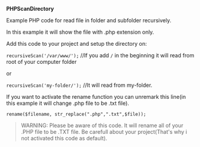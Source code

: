**PHPScanDirectory**

Example PHP code for read file in folder and subfolder recursively.

In this example it will show the file with .php extension only.

Add this code to your project and setup the directory on:

`recursiveScan('/var/www/');` //If you add `/` in the beginning it will read from root of your computer folder

or 

`recursiveScan('my-folder/');` //It will read from my-folder.


If you want to activate the rename function you can unremark this line(in this example it will change .php file to be .txt file).

`rename($filename, str_replace(".php",".txt",$file));`

>WARNING: Please be aware of this code. It will rename all of your .PHP file to be .TXT file. Be carefull about your project(That's why i not activated this code as default).
